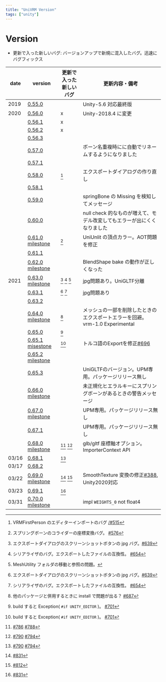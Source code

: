 ```yaml
---
title: "UniVRM Version"
tags: ["unity"]
---
```


# Version

* 更新で入った新しいバグ: バージョンアップで新規に混入したバグ。迅速にバグフィックス

| date  | version                                                                                                                          | 更新で入った新しいバグ           | 更新内容・備考                                                                             |
|-------|----------------------------------------------------------------------------------------------------------------------------------|----------------------------------|--------------------------------------------------------------------------------------------|
| 2019  | [0.55.0](http://github.com/vrm-c/UniVRM/releases/tag/v0.55.0)                                                                    |                                  | Unity-5.6 対応最終版                                                                       |
| 2020  | [0.56.0](http://github.com/vrm-c/UniVRM/releases/tag/v0.56.0)                                                                    | x                                | Unity-2018.4 に変更                                                                        |
|       | [0.56.1](http://github.com/vrm-c/UniVRM/releases/tag/v0.56.1)                                                                    | x                                |                                                                                            |
|       | [0.56.2](http://github.com/vrm-c/UniVRM/releases/tag/v0.56.2)                                                                    | x                                |                                                                                            |
|       | [0.56.3](http://github.com/vrm-c/UniVRM/releases/tag/v0.56.3)                                                                    |                                  |                                                                                            |
|       | [0.57.0](http://github.com/vrm-c/UniVRM/releases/tag/v0.57.0)                                                                    |                                  | ボーン名重複時にに自動でリネームするようになりました                                       |
|       | [0.57.1](http://github.com/vrm-c/UniVRM/releases/tag/v0.57.1)                                                                    |                                  |                                                                                            |
|       | [0.58.0](http://github.com/vrm-c/UniVRM/releases/tag/v0.58.0)                                                                    | [^firstperson_import]            | エクスポートダイアログの作り直し                                                           |
|       | [0.58.1](http://github.com/vrm-c/UniVRM/releases/tag/v0.58.1)                                                                    |                                  |                                                                                            |
|       | [0.59.0](http://github.com/vrm-c/UniVRM/releases/tag/v0.59.0)                                                                    |                                  | springBone の Missing を検知してメッセージ                                                 |
|       | [0.60.0](http://github.com/vrm-c/UniVRM/releases/tag/v0.60.0)                                                                    |                                  | null check 的なものが増えて、モデル改変してもエラーが出にくくなりました                    |
|       | [0.61.0](http://github.com/vrm-c/UniVRM/releases/tag/v0.61.0) [milestone](https://github.com/vrm-c/UniVRM/milestone/20?closed=1) | [^springcollider]                | UniUnlit の頂点カラー。AOT問題を修正                                                       |
|       | [0.61.1](http://github.com/vrm-c/UniVRM/releases/tag/v0.61.1)                                                                    |                                  |                                                                                            |
|       | [0.62.0](http://github.com/vrm-c/UniVRM/releases/tag/v0.62.0) [milestone](https://github.com/vrm-c/UniVRM/milestone/21?closed=1) |                                  | BlendShape bake の動作が正しくなった                                                       |
| 2021  | [0.63.0](http://github.com/vrm-c/UniVRM/releases/tag/v0.63.0) [milestone](https://github.com/vrm-c/UniVRM/milestone/25?closed=1) | [^jpg] [^kwmap] [^upm]           | jpg問題あり。UniGLTF分離                                                                   |
|       | [0.63.1](http://github.com/vrm-c/UniVRM/releases/tag/v0.63.1)                                                                    | [^jpg] [^kwmap]                  | jpg問題あり                                                                                |
|       | [0.63.2](http://github.com/vrm-c/UniVRM/releases/tag/v0.63.2)                                                                    |                                  |                                                                                            |
|       | [0.64.0](http://github.com/vrm-c/UniVRM/releases/tag/v0.64.0) [milestone](https://github.com/vrm-c/UniVRM/milestone/23?closed=1) | [^asmdef]                        | メッシュの一部を削除したときのエクスポートエラーを回避。vrm-1.0 Experimental               |
|       | [0.65.0](http://github.com/vrm-c/UniVRM/releases/tag/v0.65.0)                                                                    | [^build]                         |                                                                                            |
|       | [0.65.1](http://github.com/vrm-c/UniVRM/releases/tag/v0.65.1) [misestone](https://github.com/vrm-c/UniVRM/milestone/28?closed=1) | [^build]                         | トルコ語のExportを修正[\#696](https://github.com/vrm-c/UniVRM/issues/696)                  |
|       | [0.65.2](http://github.com/vrm-c/UniVRM/releases/tag/v0.65.2) [milestone](https://github.com/vrm-c/UniVRM/milestone/29?closed=1) |                                  |                                                                                            |
|       | [0.65.3](http://github.com/vrm-c/UniVRM/releases/tag/v0.65.3)                                                                    |                                  | UniGLTFのバージョン。UPM専用。パッケージリリース無し                                       |
|       | [0.66.0](http://github.com/vrm-c/UniVRM/releases/tag/v0.66.0) [milestone](https://github.com/vrm-c/UniVRM/milestone/26?closed=1) |                                  | 未正規化ヒエラルキーにスプリングボーンがあるときの警告メッセージ                           |
|       | [0.67.0](http://github.com/vrm-c/UniVRM/releases/tag/v0.67.0) [milestone](https://github.com/vrm-c/UniVRM/milestone/27?closed=1) |                                  | UPM専用。パッケージリリース無し                                                            |
|       | [0.67.1](http://github.com/vrm-c/UniVRM/releases/tag/v0.67.1)                                                                    |                                  | UPM専用。パッケージリリース無し                                                            |
|       | [0.68.0](http://github.com/vrm-c/UniVRM/releases/tag/v0.68.0) [milestone](https://github.com/vrm-c/UniVRM/milestone/30?closed=1) | [^material_import] [^import_bug] | glb/gltf 座標軸オプション。ImporterContext API                                             |
| 03/16 | [0.68.1](http://github.com/vrm-c/UniVRM/releases/tag/v0.68.1)                                                                    | [^import_bug]                    |                                                                                            |
| 03/17 | [0.68.2](http://github.com/vrm-c/UniVRM/releases/tag/v0.68.2)                                                                    |                                  |                                                                                            |
| 03/22 | [0.69.0](http://github.com/vrm-c/UniVRM/releases/tag/v0.69.0) [milestone](https://github.com/vrm-c/UniVRM/milestone/31?closed=1) | [^EncodeToPng] [^NotUnique]      | SmoothTexture 変換の修正[\#388](https://github.com/vrm-c/UniVRM/issues/388), Unity2020対応  |
| 03/23 | [0.69.1](http://github.com/vrm-c/UniVRM/releases/tag/v0.69.1)                                                                    | [^EncodeToPng]                   |                                                                                            |
| 03/31 | [0.70.0](http://github.com/vrm-c/UniVRM/releases/tag/v0.70.0) [milestone](https://github.com/vrm-c/UniVRM/milestone/32?closed=1) |                                  | impl `WEIGHTS_0` not float4                                                                |

[^springcollider]: スプリングボーンのコライダーの座標変換バグ。 [\#576](https://github.com/vrm-c/UniVRM/issues/576)
[^jpg]: エクスポートダイアログのスクリーンショットボタンの jpg バグ。[\#639](https://github.com/vrm-c/UniVRM/issues/639)
[^kwmap]: シリアライザのバグ。エクスポートしたファイルの互換性。 [\#654](https://github.com/vrm-c/UniVRM/issues/654)
[^upm]: MeshUtility フォルダの移動と参照の問題。
[^asmdef]: 他のパッケージと併用するときに install で問題が出る？ [\#687](https://github.com/vrm-c/UniVRM/pull/687)
[^build]: build すると Exception( `#if UNITY_EDITOR` )。 [\#701](https://github.com/vrm-c/UniVRM/issues/701)
[^firstperson_import]: VRMFirstPerson のエディターインポートのバグ [/#515](https://github.com/vrm-c/UniVRM/issues/515)
[^material_import]: [\#786](https://github.com/vrm-c/UniVRM/issues/786) [\#788](https://github.com/vrm-c/UniVRM/issues/788)
[^import_bug]: [\#790](https://github.com/vrm-c/UniVRM/issues/790) [\#794](https://github.com/vrm-c/UniVRM/issues/794)
[^NotUnique]: [\#812](https://github.com/vrm-c/UniVRM/pull/812)
[^EncodeToPng]: [\#831](https://github.com/vrm-c/UniVRM/pull/831)
